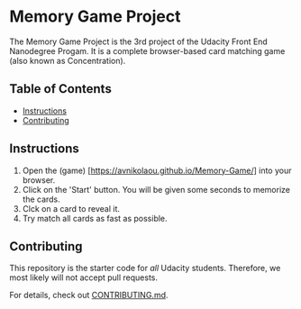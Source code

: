 # Memory Game Project

The Memory Game Project is the 3rd project of the Udacity Front End Nanodegree Progam. It is a complete browser-based card matching game (also known as Concentration).

## Table of Contents

* [Instructions](#instructions)
* [Contributing](#contributing)

## Instructions

1. Open the (game) [https://avnikolaou.github.io/Memory-Game/] into your browser.
1. Click on the 'Start' button. You will be given some seconds to memorize the cards.
1. Clck on a card to reveal it.
1. Try match all cards as fast as possible.

## Contributing

This repository is the starter code for _all_ Udacity students. Therefore, we most likely will not accept pull requests.

For details, check out [CONTRIBUTING.md](CONTRIBUTING.md).
